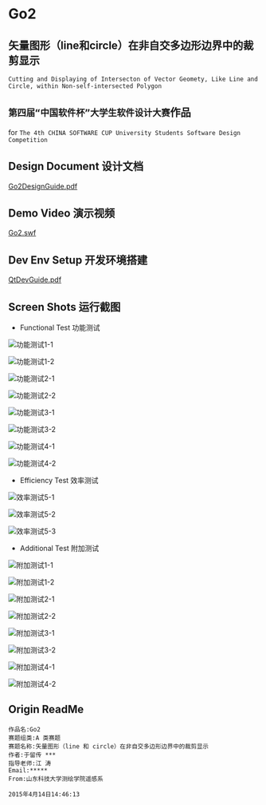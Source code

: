 # Go2

## 矢量图形（line和circle）在非自交多边形边界中的裁剪显示

`Cutting and Displaying of Intersecton of Vector Geomety, Like Line and Circle, within Non-self-intersected Polygon`

## `第四届“中国软件杯”大学生软件设计大赛`作品

for `The 4th CHINA SOFTWARE CUP University Students Software Design Competition`

## Design Document 设计文档

[Go2DesignGuide.pdf](doc/Go2DesignGuide.pdf)

## Demo Video 演示视频

[Go2.swf](demo/Go2.swf)

## Dev Env Setup 开发环境搭建

[QtDevGuide.pdf](env/QtDevGuide.pdf)

## Screen Shots 运行截图

* Functional Test 功能测试

![功能测试1-1](test/功能测试1-1.jpg)

![功能测试1-2](test/功能测试1-2.jpg)

![功能测试2-1](test/功能测试2-1.jpg)

![功能测试2-2](test/功能测试2-2.jpg)

![功能测试3-1](test/功能测试3-1.jpg)

![功能测试3-2](test/功能测试3-2.jpg)

![功能测试4-1](test/功能测试4-1.jpg)

![功能测试4-2](test/功能测试4-2.jpg)

* Efficiency Test 效率测试

![效率测试5-1](test/效率测试5-1.jpg)

![效率测试5-2](test/效率测试5-2.jpg)

![效率测试5-3](test/效率测试5-3.jpg)

* Additional Test 附加测试

![附加测试1-1](test/附加测试/附加测试1-1.jpg)

![附加测试1-2](test/附加测试/附加测试1-2.jpg)

![附加测试2-1](test/附加测试/附加测试2-1.jpg)

![附加测试2-2](test/附加测试/附加测试2-2.jpg)

![附加测试3-1](test/附加测试/附加测试3-1.jpg)

![附加测试3-2](test/附加测试/附加测试3-2.jpg)

![附加测试4-1](test/附加测试/附加测试4-1.jpg)

![附加测试4-2](test/附加测试/附加测试4-2.jpg)

## Origin ReadMe

```
作品名:Go2 
赛题组类:A 类赛题 
赛题名称:矢量图形（line 和 circle）在非自交多边形边界中的裁剪显示 
作者:于留传 *** 
指导老师:江 涛 
Email:***** 
From:山东科技大学测绘学院遥感系

2015年4月14日14:46:13
```